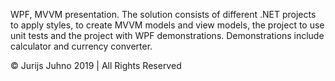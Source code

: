 WPF, MVVM presentation. The solution consists of different .NET projects to apply styles, to create MVVM models and view models, the project to use unit tests and the project with WPF demonstrations. Demonstrations include calculator and currency converter.

© Jurijs Juhno 2019 | All Rights Reserved
